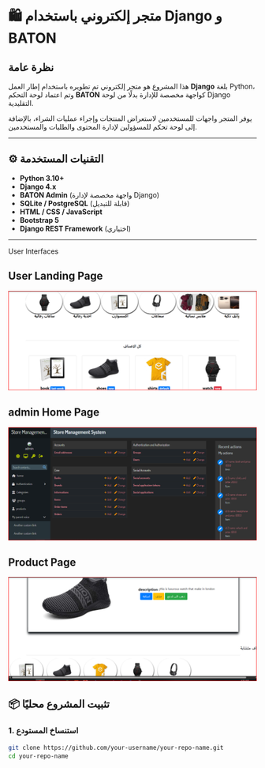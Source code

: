 # 🛍️ متجر إلكتروني باستخدام Django و BATON

## نظرة عامة

هذا المشروع هو متجر إلكتروني تم تطويره باستخدام إطار العمل **Django** بلغة Python، وتم اعتماد لوحة التحكم **BATON** كواجهة مخصصة للإدارة بدلًا من لوحة Django التقليدية.

يوفر المتجر واجهات للمستخدمين لاستعراض المنتجات وإجراء عمليات الشراء، بالإضافة إلى لوحة تحكم للمسؤولين لإدارة المحتوى والطلبات والمستخدمين.

---

## ⚙️ التقنيات المستخدمة

- **Python 3.10+**
- **Django 4.x**
- **BATON Admin** (واجهة مخصصة لإدارة Django)
- **SQLite / PostgreSQL** (قابلة للتبديل)
- **HTML / CSS / JavaScript**
- **Bootstrap 5**
- **Django REST Framework** (اختياري)

---
User Interfaces
## User Landing Page
![home-page](screenshots/userhome.png)


## admin Home Page
![admin-page](screenshots/adminhome.png)
## Product Page
![Product-page](screenshots/productDetails.png)
## 📦 تثبيت المشروع محليًا

### 1. استنساخ المستودع
```bash
git clone https://github.com/your-username/your-repo-name.git
cd your-repo-name
